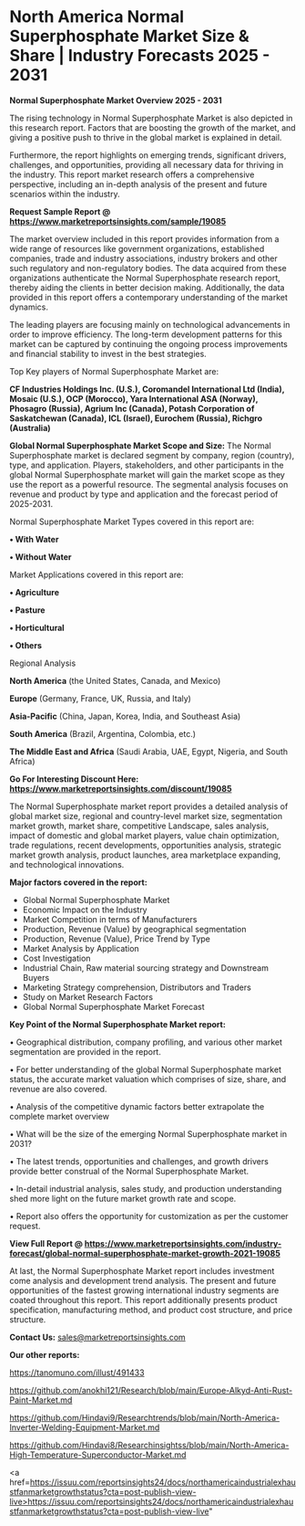# North America Normal Superphosphate Market Size & Share | Industry Forecasts 2025 - 2031

<Strong> Normal Superphosphate Market Overview 2025 - 2031</strong>

The rising technology in Normal Superphosphate Market is also depicted in this research report. Factors that are boosting the growth of the market, and giving a positive push to thrive in the global market is explained in detail.

Furthermore, the report highlights on emerging trends, significant drivers, challenges, and opportunities, providing all necessary data for thriving in the industry. This report market research offers a comprehensive perspective, including an in-depth analysis of the present and future scenarios within the industry.

<strong>Request Sample Report @ <a href=https://www.marketreportsinsights.com/sample/19085>https://www.marketreportsinsights.com/sample/19085</a></strong>

The market overview included in this report provides information from a wide range of resources like government organizations, established companies, trade and industry associations, industry brokers and other such regulatory and non-regulatory bodies. The data acquired from these organizations authenticate the Normal Superphosphate research report, thereby aiding the clients in better decision making. Additionally, the data provided in this report offers a contemporary understanding of the market dynamics.

The leading players are focusing mainly on technological advancements in order to improve efficiency. The long-term development patterns for this market can be captured by continuing the ongoing process improvements and financial stability to invest in the best strategies.

Top Key players of Normal Superphosphate Market are:

<strong>CF Industries Holdings Inc. (U.S.), Coromandel International Ltd (India), Mosaic (U.S.), OCP (Morocco), Yara International ASA (Norway), Phosagro (Russia), Agrium Inc (Canada), Potash Corporation of Saskatchewan (Canada), ICL (Israel), Eurochem (Russia), Richgro (Australia)</strong>

<strong><b>Global Normal Superphosphate Market Scope and Size:</b></strong>
The Normal Superphosphate market is declared segment by company, region (country), type, and application. Players, stakeholders, and other participants in the global Normal Superphosphate market will gain the market scope as they use the report as a powerful resource. The segmental analysis focuses on revenue and product by type and application and the forecast period of 2025-2031.

Normal Superphosphate Market Types covered in this report are:

<strong>• With Water

• Without Water</strong>

Market Applications covered in this report are:

<strong>• Agriculture

• Pasture

• Horticultural

• Others</strong> 

Regional Analysis

<strong>North America</strong> (the United States, Canada, and Mexico)

<strong>Europe</strong> (Germany, France, UK, Russia, and Italy)

<strong>Asia-Pacific</strong> (China, Japan, Korea, India, and Southeast Asia)

<strong>South America</strong> (Brazil, Argentina, Colombia, etc.)

<strong>The Middle East and Africa</strong> (Saudi Arabia, UAE, Egypt, Nigeria, and South Africa)

<strong>Go For Interesting Discount Here: <a href=https://www.marketreportsinsights.com/discount/19085>https://www.marketreportsinsights.com/discount/19085</a></strong>

The Normal Superphosphate market report provides a detailed analysis of global market size, regional and country-level market size, segmentation market growth, market share, competitive Landscape, sales analysis, impact of domestic and global market players, value chain optimization, trade regulations, recent developments, opportunities analysis, strategic market growth analysis, product launches, area marketplace expanding, and technological innovations.

<strong><b>Major factors covered in the report:</b></strong>
<ul>
  <li>Global Normal Superphosphate Market </li>
  <li>Economic Impact on the Industry</li>
  <li>Market Competition in terms of Manufacturers</li>
  <li>Production, Revenue (Value) by geographical segmentation</li>
  <li>Production, Revenue (Value), Price Trend by Type</li>
  <li>Market Analysis by Application</li>
  <li>Cost Investigation</li>
  <li>Industrial Chain, Raw material sourcing strategy and Downstream Buyers</li>
  <li>Marketing Strategy comprehension, Distributors and Traders</li>
  <li>Study on Market Research Factors</li>
  <li>Global Normal Superphosphate Market Forecast</li>
</ul>

<strong><b>Key Point of the Normal Superphosphate Market report:</b></strong>

• Geographical distribution, company profiling, and various other market segmentation are provided in the report.

• For better understanding of the global Normal Superphosphate market status, the accurate market valuation which comprises of size, share, and revenue are also covered.

• Analysis of the competitive dynamic factors better extrapolate the complete market overview

• What will be the size of the emerging Normal Superphosphate market in 2031?

• The latest trends, opportunities and challenges, and growth drivers provide better construal of the Normal Superphosphate Market.

• In-detail industrial analysis, sales study, and production understanding shed more light on the future market growth rate and scope.

• Report also offers the opportunity for customization as per the customer request.

<strong><b>View Full Report @ <a href=https://www.marketreportsinsights.com/industry-forecast/global-normal-superphosphate-market-growth-2021-19085>https://www.marketreportsinsights.com/industry-forecast/global-normal-superphosphate-market-growth-2021-19085</a></b></strong>


At last, the Normal Superphosphate Market report includes investment come analysis and development trend analysis. The present and future opportunities of the fastest growing international industry segments are coated throughout this report. This report additionally presents product specification, manufacturing method, and product cost structure, and price structure.

<strong>Contact Us:</strong>
sales@marketreportsinsights.com

<strong>Our other reports:</strong>

<a href=https://tanomuno.com/illust/491433>https://tanomuno.com/illust/491433</a>

<a href=https://github.com/anokhi121/Research/blob/main/Europe-Alkyd-Anti-Rust-Paint-Market.md>https://github.com/anokhi121/Research/blob/main/Europe-Alkyd-Anti-Rust-Paint-Market.md</a>

<a href=https://github.com/Hindavi9/Researchtrends/blob/main/North-America-Inverter-Welding-Equipment-Market.md>https://github.com/Hindavi9/Researchtrends/blob/main/North-America-Inverter-Welding-Equipment-Market.md</a>

<a href=https://github.com/Hindavi8/Researchinsightss/blob/main/North-America-High-Temperature-Superconductor-Market.md>https://github.com/Hindavi8/Researchinsightss/blob/main/North-America-High-Temperature-Superconductor-Market.md</a>

<a href=https://issuu.com/reportsinsights24/docs/northamericaindustrialexhaustfanmarketgrowthstatus?cta=post-publish-view-live>https://issuu.com/reportsinsights24/docs/northamericaindustrialexhaustfanmarketgrowthstatus?cta=post-publish-view-live</a>"
